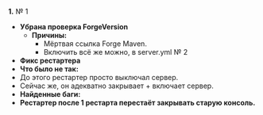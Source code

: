 **1.**
№ 1
* **Убрана проверка ForgeVersion**
  * **Причины:**
    * Мёртвая ссылка Forge Maven.
    * Включить всё же можно, в server.yml
№ 2
* **Фикс рестартера**
 * **Что было не так:**
  * До этого рестартер просто выключал сервер.
  * Сейчас же, он адекватно закрывает + включает сервер.
  * **Найденные баги:**
   * **Рестартер после 1 рестарта перестаёт закрывать старую консоль.**